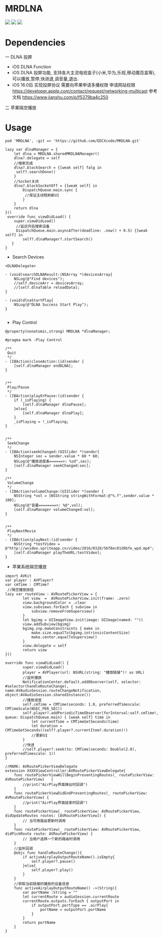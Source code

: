 
# MRDLNA
![](https://img.shields.io/badge/project-iOS-blue.svg)
![](https://img.shields.io/badge/install-CocoaPods-orange.svg)
![](https://img.shields.io/badge/LANG-ObjC-brightgreen.svg)
# Dependencies

一 DLNA 投屏
- iOS DLNA Function 
- iOS DLNA 投屏功能, 支持各大主流电视盒子(小米,华为,乐视,移动魔百盒等), 可以播放,暂停,快进退,调音量,退出.
- iOS 16.0后 实现投屏协议 需要向苹果申请多播权限
申请网站权限
https://developer.apple.com/contact/request/networking-multicast
参考文档
https://www.jianshu.com/p/f5379ba4c250

二 苹果隔空播放

# Usage

```
pod 'MRDLNA', :git => 'https://github.com/EDCXcode/MRDLNA.git' 
```
    lazy var dlnaManager = {
        let dlna = MRDLNA.sharedMRDLNAManager()
        dlna?.delegate = self
        //搜索完成
        dlna?.blockSearch = {[weak self] falg in
         self?.searchDone()
        }
        //Socket关闭
        dlna?.blockSocketOff = {[weak self] in
            DispatchQueue.main.sync {
             //保证主线程刷新UI
            }
        }
        return dlna
    }()
     override func viewDidLoad() {
        super.viewDidLoad()
         //延迟开启搜索设备
         DispatchQueue.main.asyncAfter(deadline: .now() + 0.5) {[weak self] in
            self?.dlnaManager?.startSearch()
       }
    }


- Search Devices

```
<DLNADelegate>

- (void)searchDLNAResult:(NSArray *)devicesArray{
    NSLog(@"Find devices");
    //self.deviceArr = devicesArray;
    //[self.dlnaTable reloadData];
}

- (void)dlnaStartPlay{
    NSLog(@"DLNA Success Start Play");
}


```

- Play Control

```
@property(nonatomic,strong) MRDLNA *dlnaManager;

#pragma mark -Play Control

/**
 Quit
 */
- (IBAction)closeAction:(id)sender {
    [self.dlnaManager endDLNA];
}


/**
 Play/Pause
 */
- (IBAction)playOrPause:(id)sender {
    if (_isPlaying) {
        [self.dlnaManager dlnaPause];
    }else{
        [self.dlnaManager dlnaPlay];
    }
    _isPlaying = !_isPlaying;
}


/**
 SeekChange
 */
- (IBAction)seekChanged:(UISlider *)sender{
    NSInteger sec = sender.value * 60 * 60;
    NSLog(@"播放进度条======>: %zd",sec);
    [self.dlnaManager seekChanged:sec];
}

/**
 VolumeChange
 */
- (IBAction)volumeChange:(UISlider *)sender {
    NSString *vol = [NSString stringWithFormat:@"%.f",sender.value * 100];
    NSLog(@"音量========>: %@",vol);
    [self.dlnaManager volumeChanged:vol];
}


/**
 PlayNextMovie
 */
- (IBAction)playNext:(id)sender {
    NSString *testVideo = @"http://wvideo.spriteapp.cn/video/2016/0328/56f8ec01d9bfe_wpd.mp4";
    [self.dlnaManager playTheURL:testVideo];
}
```

- 苹果系统隔空播放
```
import AVKit
var player : AVPlayer?
var cmTime : CMTime?
 //隔空播放按钮
lazy var routeView : AVRoutePickerView = {
        let view  =  AVRoutePickerView.init(frame: .zero)
        view.backgroundColor = .clear
        view.subviews.forEach { subview in
            subview.removeFromSuperview()
        }
        let bgimg = UIImageView.init(image: UIImage(named: ""))
        view.addSubview(bgimg)
        bgimg.snp.makeConstraints { make in
            make.size.equalTo(bgimg.intrinsicContentSize)
            make.center.equalToSuperview()
        }
        view.delegate = self
        return view
}()

override func viewDidLoad() {
        super.viewDidLoad()
        player = AVPlayer(url: NSURL(string: "播放链接")! as URL)
        //监听播放
        NotificationCenter.default.addObserver(self, selector: #selector(handleRouteChange), name:AVAudioSession.routeChangeNotification, object:AVAudioSession.sharedInstance())
        //播放进度
        self.cmTime = CMTime(seconds: 1.0, preferredTimescale: CMTimeScale(NSEC_PER_SEC))
        self.player?.addPeriodicTimeObserver(forInterval:self.cmTime!, queue: DispatchQueue.main) { [weak self] time in
            let currentTime = CMTimeGetSeconds(time)
            let duration = CMTimeGetSeconds((self?.player?.currentItem?.duration)!)
            //更新UI
        }
        //快进
        //self.player?.seek(to: CMTime(seconds: Double(2.0), preferredTimescale: 1))
}

//MARK: AVRoutePickerViewDelegate
extension XXXXViewController:AVRoutePickerViewDelegate{
    func routePickerViewWillBeginPresentingRoutes(_ routePickerView: AVRoutePickerView)   {
        //print("AirPlay界面弹出时回调")
    }
    func routePickerViewDidEndPresentingRoutes(_ routePickerView: AVRoutePickerView) {
        //print("AirPlay界面结束时回调")
    }
    func routePickerView(_ routePickerView: AVRoutePickerView, didUpdateRoutes routes: [AVRoutePickerView]) {
        // 当可用路由更新时调用
    }
    func routePickerView(_ routePickerView: AVRoutePickerView, didPickRoute route: AVRoutePickerView) {
        // 当用户选择一个新的路由时调用
    }
    //监听回调
    @objc func handleRouteChange(){
        if activeAirplayOutputRouteName().isEmpty{
            self.player?.pause()
        }else{
            self.player?.play()
        }
    }
    //获取当前链接的播放的设备信息
    func activeAirplayOutputRouteName() ->(String){
        var portName :String = ""
        let currentRoute = audioSession.currentRoute
        currentRoute.outputs.forEach { outputPort in
            if outputPort.portType == .airPlay{
                portName = outputPort.portName
            }
        }
        return portName
    }
}
```


